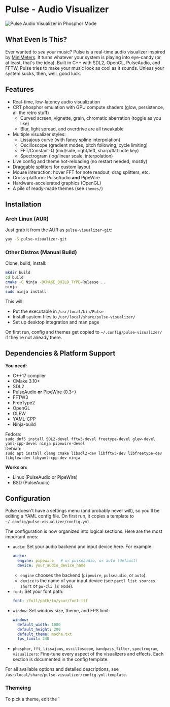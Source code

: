 # Pulse - Audio Visualizer

![Pulse Audio Visualizer in Phosphor Mode](media/viz.gif)

## What Even Is This?

Ever wanted to *see* your music? Pulse is a real-time audio visualizer inspired by [MiniMeters](https://minimeters.app/). It turns whatever your system is playing into eye-candy (or at least, that's the idea). Built in C++ with SDL2, OpenGL, PulseAudio, and FFTW, Pulse tries to make your music look as cool as it sounds. Unless your system sucks, then, well, good luck.

## Features

- Real-time, low-latency audio visualization
- CRT phosphor emulation with GPU compute shaders (glow, persistence, all the retro stuff)
  - Curved screen, vignette, grain, chromatic aberration (toggle as you like)
  - Blur, light spread, and overdrive are all tweakable
- Multiple visualizer styles:
  - Lissajous curve (with fancy spline interpolation)
  - Oscilloscope (gradient modes, pitch following, cycle limiting)
  - FFT/Constant-Q (mid/side, right/left, sharp/flat note key)
  - Spectrogram (log/linear scale, interpolation)
- Live config and theme hot-reloading (no restart needed, mostly)
- Draggable splitters for custom layout
- Mouse interaction: hover FFT for note readout, drag splitters, etc.
- Cross-platform: PulseAudio **and** PipeWire
- Hardware-accelerated graphics (OpenGL)
- A pile of ready-made themes (see `themes/`)

## Installation

### Arch Linux (AUR)

Just grab it from the AUR as `pulse-visualizer-git`:

```bash
yay -S pulse-visualizer-git
```

### Other Distros (Manual Build)

Clone, build, install:

```bash
mkdir build
cd build
cmake -G Ninja -DCMAKE_BUILD_TYPE=Release ..
ninja
sudo ninja install
```

This will:
- Put the executable in `/usr/local/bin/Pulse`
- Install system files to `/usr/local/share/pulse-visualizer/`
- Set up desktop integration and man page

On first run, config and themes get copied to `~/.config/pulse-visualizer/` if they're not already there.

## Dependencies & Platform Support

**You need:**
- C++17 compiler
- CMake 3.10+
- SDL2
- PulseAudio **or** PipeWire (0.3+)
- FFTW3
- FreeType2
- OpenGL
- GLEW
- YAML-CPP
- Ninja-build

Fedora:  
```sudo dnf5 install SDL2-devel fftw3-devel freetype-devel glew-devel yaml-cpp-devel ninja pipewire-devel```  
Debian:  
```sudo apt install clang cmake libsdl2-dev libfftw3-dev libfreetype-dev libglew-dev libyaml-cpp-dev ninja```

**Works on:**
- Linux (PulseAudio or PipeWire)
- BSD (PulseAudio)

## Configuration

Pulse doesn't have a settings menu (and probably never will), so you'll be editing a YAML config file. On first run, it copies a template to `~/.config/pulse-visualizer/config.yml`.

The configuration is now organized into logical sections. Here are the most important ones:

- `audio`: Set your audio backend and input device here. For example:
  ```yaml
  audio:
    engine: pipewire   # or pulseaudio, or auto (default)
    device: your_audio_device_name
  ```
  - `engine` chooses the backend (`pipewire`, `pulseaudio`, or `auto`).
  - `device` is the name of your input device (see `pactl list sources short` or `pw-cli ls Node`).
- `font`: Set your font path:
  ```yaml
  font: /full/path/to/your/font.ttf
  ```
- `window`: Set window size, theme, and FPS limit:
  ```yaml
  window:
    default_width: 1080
    default_height: 200
    default_theme: mocha.txt
    fps_limit: 240
  ```
- `phosphor`, `fft`, `lissajous`, `oscilloscope`, `bandpass_filter`, `spectrogram`, `visualizers`: Fine-tune every aspect of the visualizers and effects. Each section is documented in the config template.

For all available options and detailed descriptions, see `/usr/local/share/pulse-visualizer/config.yml.template`.

### Themeing

To pick a theme, edit the `